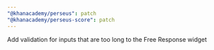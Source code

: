 ```yaml
---
"@khanacademy/perseus": patch
"@khanacademy/perseus-score": patch
---
```


Add validation for inputs that are too long to the Free Response widget
